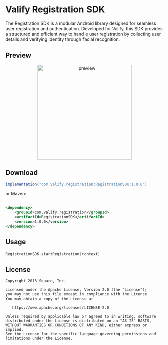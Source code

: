 Valify Registration SDK
=======
The Registration SDK is a modular Android library designed for seamless user registration and authentication.
Developed for Valify, this SDK provides a structured and efficient way to handle user registration by collecting user details and 
verifying identity through facial recognition.

## Preview
<div align=center>
<img src="https://raw.githubusercontent.com/eslamandroid/ValifyRegistrationSDK/main/resources/demo.gif" width="300px" alt="preview"/>
</div>


Download
--------

```groovy
implementation("com.valify.registration:RegistrationSDK:1.0.0")
```
or Maven:
```xml

<dependency>
    <groupId>com.valify.registration</groupId>
    <artifactId>RegistrationSDK</artifactId>
    <version>1.0.0</version>
</dependency>
```

Usage
--------
```kotlin
RegistrationSDK.startRegistration(context)
```

License
--------

    Copyright 2013 Square, Inc.

    Licensed under the Apache License, Version 2.0 (the "License");
    you may not use this file except in compliance with the License.
    You may obtain a copy of the License at

       https://www.apache.org/licenses/LICENSE-2.0

    Unless required by applicable law or agreed to in writing, software
    distributed under the License is distributed on an "AS IS" BASIS,
    WITHOUT WARRANTIES OR CONDITIONS OF ANY KIND, either express or implied.
    See the License for the specific language governing permissions and
    limitations under the License.